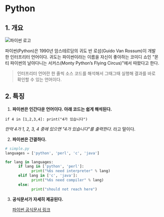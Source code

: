 # Python

## 1. 개요

![파이썬 로고](https://wikidocs.net/images/page/5/pahkey_KRRKrp.png)


파이썬(Python)은 1990년 암스테르담의 귀도 반 로섬(Guido Van Rossum)이 개발한 인터프리터 언어이다. 귀도는 파이썬이라는 이름을 자신이 좋아하는 코미디 쇼인 "몬티 파이썬의 날아다니는 서커스(Monty Python’s Flying Circus)"에서 따왔다고 한다.

> 인터프리터 언어란 한 줄씩 소스 코드를 해석해서 그때그때 실행해 결과를 바로 확인할 수 있는 언어이다.



## 2. 특징

1. **파이썬은 인간다운 언어이다. 아래 코드는 쉽게 해석된다.**

`if 4 in [1,2,3,4]: print("4가 있습니다")`

*만약 4가 1, 2, 3, 4 중에 있으면 "4가 있습니다"를 출력한다.*
라고 말이다.

2. **파이썬은 간결하다.**

```python
# simple.py
languages = ['python', 'perl', 'c', 'java']

for lang in languages:
      if lang in ['python', 'perl']:
            print("%6s need interpreter" % lang)
      elif lang in ['c', 'java']:
            print("%6s need compiler" % lang)
      else:
            print("should not reach here")
```


3. **공식문서가 자세히 제공된다.**

      [파이썬 공식문서 링크](https://docs.python.org/3/)
